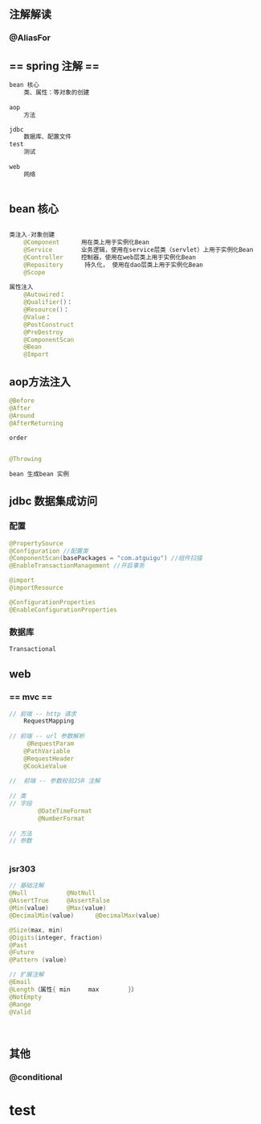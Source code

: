 ## 注解解读

### @AliasFor





## == spring 注解 ==

```java
bean 核心
    类、属性：等对象的创建
    
aop
    方法    

jdbc
    数据库、配置文件
test
    测试    
    
web
    网络
        
```



##  bean 核心

```java

类注入-对象创建
	@Component		用在类上用于实例化Bean
    @Service		业务逻辑，使用在service层类（servlet）上用于实例化Bean
    @Controller		控制器，使用在web层类上用于实例化Bean
    @Repository      持久化， 使用在dao层类上用于实例化Bean
    @Scope	
    
属性注入
    @Autowired：
    @Qualifier()：
    @Resource()：   
    @Value： 		
    @PostConstruct	   
    @PreDestroy		 
    @ComponentScan
    @Bean
    @Import    
```



##  aop方法注入

```java
@Before
@After
@Around
@AfterReturning

order


@Throwing
     
bean 生成bean 实例
```



## jdbc 数据集成访问

### 配置

```java
@PropertySource	
@Configuration //配置类
@ComponentScan(basePackages = "com.atguigu") //组件扫描
@EnableTransactionManagement //开启事务

@import
@importResource

@ConfigurationProperties
@EnableConfigurationProperties
```

### 数据库

```java
Transactional
```

## web 

###  == mvc == 

```java
// 前端 -- http 请求
	RequestMapping
        
// 前端 -- url 参数解析
     @RequestParam 
	@PathVariable 
	@RequestHeader  
	@CookieValue    
        
//  前端 -- 参数校验JSR 注解  
        
// 类
// 字段
        @DateTimeFormat
        @NumberFormat
        
// 方法
// 参数
        
```



### jsr303

```java
// 基础注解
@Null			@NotNull
@AssertTrue		@AssertFalse
@Min(value)		@Max(value)
@DecimalMin(value)		@DecimalMax(value)

@Size(max, min)
@Digits(integer, fraction)
@Past
@Future
@Pattern (value)

// 扩展注解
@Email
@Length（属性{	min 	max        }）
@NotEmpty
@Range
@Valid 

    
```



## 其他

### @conditional









#  test

